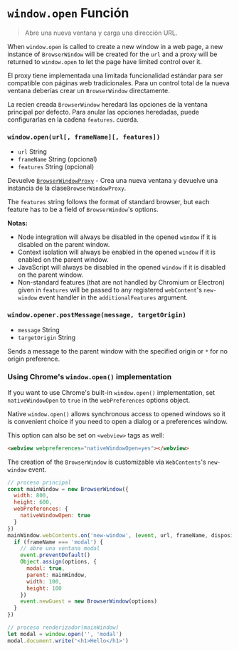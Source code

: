 # `window.open` Función

> Abre una nueva ventana y carga una dirección URL.

When `window.open` is called to create a new window in a web page, a new instance of `BrowserWindow` will be created for the `url` and a proxy will be returned to `window.open` to let the page have limited control over it.

El proxy tiene implementada una limitada funcionalidad estándar para ser compatible con páginas web tradicionales. Para un control total de la nueva ventana deberías crear un `BrowserWindow` directamente.

La recien creada `BrowserWindow` heredará las opciones de la ventana principal por defecto. Para anular las opciones heredadas, puede configurarlas en la cadena `features`. cuerda.

### `window.open(url[, frameName][, features])`

* `url` String
* `frameName` String (opcional)
* `features` String (opcional)

Devuelve [`BrowserWindowProxy`](browser-window-proxy.md) - Crea una nueva ventana y devuelve una instancia de la clase`BrowserWindowProxy`.

The `features` string follows the format of standard browser, but each feature has to be a field of `BrowserWindow`'s options.

**Notas:**

* Node integration will always be disabled in the opened `window` if it is disabled on the parent window.
* Context isolation will always be enabled in the opened `window` if it is enabled on the parent window.
* JavaScript will always be disabled in the opened `window` if it is disabled on the parent window.
* Non-standard features (that are not handled by Chromium or Electron) given in `features` will be passed to any registered `webContent`'s `new-window` event handler in the `additionalFeatures` argument.

### `window.opener.postMessage(message, targetOrigin)`

* `message` String
* `targetOrigin` String

Sends a message to the parent window with the specified origin or `*` for no origin preference.

### Using Chrome's `window.open()` implementation

If you want to use Chrome's built-in `window.open()` implementation, set `nativeWindowOpen` to `true` in the `webPreferences` options object.

Native `window.open()` allows synchronous access to opened windows so it is convenient choice if you need to open a dialog or a preferences window.

This option can also be set on `<webview>` tags as well:

```html
<webview webpreferences="nativeWindowOpen=yes"></webview>
```

The creation of the `BrowserWindow` is customizable via `WebContents`'s `new-window` event.

```javascript
// proceso principal
const mainWindow = new BrowserWindow({
  width: 800,
  height: 600,
  webPreferences: {
    nativeWindowOpen: true
  }
})
mainWindow.webContents.on('new-window', (event, url, frameName, disposition, options, additionalFeatures) => {
  if (frameName === 'modal') {
    // abre una ventana modal
    event.preventDefault()
    Object.assign(options, {
      modal: true,
      parent: mainWindow,
      width: 100,
      height: 100
    })
    event.newGuest = new BrowserWindow(options)
  }
})
```

```javascript
// proceso renderizador(mainWindow)
let modal = window.open('', 'modal')
modal.document.write('<h1>Hello</h1>')
```